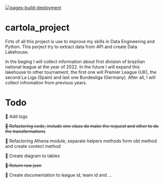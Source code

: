 [![pages-build-deployment](https://github.com/GMizuno/cartola_project/actions/workflows/pages/pages-build-deployment/badge.svg)](https://github.com/GMizuno/cartola_project/actions/workflows/pages/pages-build-deployment)

# cartola_project

Firts of all this project is use to improve my skills in Data Engineering and Python. This porject try to extract data
from API and create Data Lakehouse.

In the beging I will collect information about first division of brazilian national league at the year of 2022.
In the future I will expand this lakehouse to other tournament, the first one will Premier League (UK), the second La
Liga (Spain) and last one Bundesliga (Germany). After all, I will collect infromation from previous years.

# Todo

:black_square_button: Add logs

~~:black_square_button: Refactoring code, include one class do make the request and other to do the transformations~~

:black_square_button: Refactoring Athena module, separate helpers methods form obt method and create contect method

:black_square_button: Create diagram to tables

~~:black_square_button: Return raw json~~

:black_square_button: Create documentation to league id, team id and ...

